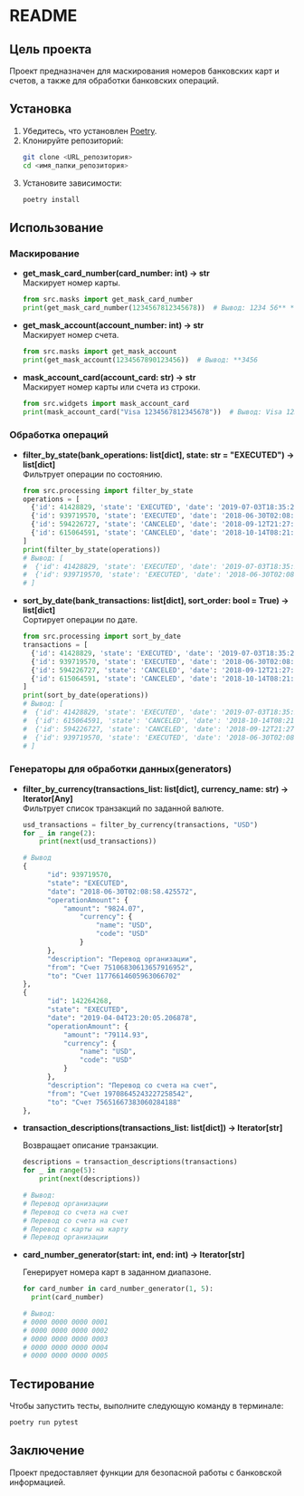 # README

## Цель проекта

Проект предназначен для маскирования номеров банковских карт и счетов, а также для обработки банковских операций.

## Установка

1. Убедитесь, что установлен [Poetry](https://python-poetry.org/).
2. Клонируйте репозиторий:
   ```bash
   git clone <URL_репозитория>
   cd <имя_папки_репозитория>
   ```
3. Установите зависимости:
   ```bash
   poetry install
   ```

## Использование

### Маскирование

- **get_mask_card_number(card_number: int) -> str**  
  Маскирует номер карты.
  ```python
  from src.masks import get_mask_card_number
  print(get_mask_card_number(1234567812345678))  # Вывод: 1234 56** **** 5678
  ```

- **get_mask_account(account_number: int) -> str**  
  Маскирует номер счета.
  ```python
  from src.masks import get_mask_account
  print(get_mask_account(1234567890123456))  # Вывод: **3456
  ```

- **mask_account_card(account_card: str) -> str**  
  Маскирует номер карты или счета из строки.
  ```python
  from src.widgets import mask_account_card
  print(mask_account_card("Visa 1234567812345678"))  # Вывод: Visa 1234 56** **** 5678
  ```

### Обработка операций

- **filter_by_state(bank_operations: list[dict], state: str = "EXECUTED") -> list[dict]**  
  Фильтрует операции по состоянию.
  ```python
  from src.processing import filter_by_state
  operations = [
    {'id': 41428829, 'state': 'EXECUTED', 'date': '2019-07-03T18:35:29.512364'},
    {'id': 939719570, 'state': 'EXECUTED', 'date': '2018-06-30T02:08:58.425572'},
    {'id': 594226727, 'state': 'CANCELED', 'date': '2018-09-12T21:27:25.241689'},
    {'id': 615064591, 'state': 'CANCELED', 'date': '2018-10-14T08:21:33.419441'}
  ]
  print(filter_by_state(operations))
  # Вывод: [
  #  {'id': 41428829, 'state': 'EXECUTED', 'date': '2019-07-03T18:35:29.512364'},
  #  {'id': 939719570, 'state': 'EXECUTED', 'date': '2018-06-30T02:08:58.425572'},
  # ]
  ```

- **sort_by_date(bank_transactions: list[dict], sort_order: bool = True) -> list[dict]**  
  Сортирует операции по дате.
  ```python
  from src.processing import sort_by_date
  transactions = [
    {'id': 41428829, 'state': 'EXECUTED', 'date': '2019-07-03T18:35:29.512364'},
    {'id': 939719570, 'state': 'EXECUTED', 'date': '2018-06-30T02:08:58.425572'},
    {'id': 594226727, 'state': 'CANCELED', 'date': '2018-09-12T21:27:25.241689'},
    {'id': 615064591, 'state': 'CANCELED', 'date': '2018-10-14T08:21:33.419441'}
  ]
  print(sort_by_date(operations))
  # Вывод: [
  #  {'id': 41428829, 'state': 'EXECUTED', 'date': '2019-07-03T18:35:29.512364'},
  #  {'id': 615064591, 'state': 'CANCELED', 'date': '2018-10-14T08:21:33.419441'},
  #  {'id': 594226727, 'state': 'CANCELED', 'date': '2018-09-12T21:27:25.241689'},
  #  {'id': 939719570, 'state': 'EXECUTED', 'date': '2018-06-30T02:08:58.425572'}
  # ]

  ```
### Генераторы для обработки данных(generators)

- **filter_by_currency(transactions_list: list[dict], currency_name: str) -> Iterator[Any]**  
  Фильтрует список транзакций по заданной валюте.
  ```python
  usd_transactions = filter_by_currency(transactions, "USD")
  for _ in range(2):
      print(next(usd_transactions))

  # Вывод 
  {
        "id": 939719570,
        "state": "EXECUTED",
        "date": "2018-06-30T02:08:58.425572",
        "operationAmount": {
            "amount": "9824.07",
                "currency": {
                    "name": "USD",
                    "code": "USD"
                }
        },
        "description": "Перевод организации",
        "from": "Счет 75106830613657916952",
        "to": "Счет 11776614605963066702"
  },
  {
        "id": 142264268,
        "state": "EXECUTED",
        "date": "2019-04-04T23:20:05.206878",
        "operationAmount": {
            "amount": "79114.93",
            "currency": {
                "name": "USD",
                "code": "USD"
            }
        },
        "description": "Перевод со счета на счет",
        "from": "Счет 19708645243227258542",
        "to": "Счет 75651667383060284188"
  },
    ```
- **transaction_descriptions(transactions_list: list[dict]) -> Iterator[str]**

  Возвращает описание транзакции.
  ```python
  descriptions = transaction_descriptions(transactions)
  for _ in range(5):
      print(next(descriptions))

  # Вывод:
  # Перевод организации
  # Перевод со счета на счет
  # Перевод со счета на счет
  # Перевод с карты на карту
  # Перевод организации
  ```
- **card_number_generator(start: int, end: int) -> Iterator[str]**
   
  Генерирует номера карт в заданном диапазоне.
  ```python
  for card_number in card_number_generator(1, 5):
    print(card_number)

  # Вывод: 
  # 0000 0000 0000 0001
  # 0000 0000 0000 0002
  # 0000 0000 0000 0003
  # 0000 0000 0000 0004
  # 0000 0000 0000 0005
  ```
## Тестирование

Чтобы запустить тесты, выполните следующую команду в терминале:

```bash
poetry run pytest
```

## Заключение

Проект предоставляет функции для безопасной работы с банковской информацией.